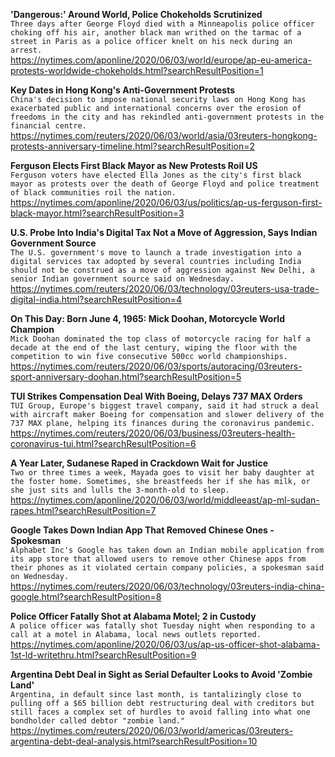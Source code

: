 **'Dangerous:' Around World, Police Chokeholds Scrutinized**\
`Three days after George Floyd died with a Minneapolis police officer choking off his air, another black man writhed on the tarmac of a street in Paris as a police officer knelt on his neck during an arrest. `\
https://nytimes.com/aponline/2020/06/03/world/europe/ap-eu-america-protests-worldwide-chokeholds.html?searchResultPosition=1

**Key Dates in Hong Kong's Anti-Government Protests**\
`China's decision to impose national security laws on Hong Kong has exacerbated public and international concerns over the erosion of freedoms in the city and has rekindled anti-government protests in the financial centre. `\
https://nytimes.com/reuters/2020/06/03/world/asia/03reuters-hongkong-protests-anniversary-timeline.html?searchResultPosition=2

**Ferguson Elects First Black Mayor as New Protests Roil US**\
`Ferguson voters have elected Ella Jones as the city's first black mayor as protests over the death of George Floyd and police treatment of black communities roil the nation.`\
https://nytimes.com/aponline/2020/06/03/us/politics/ap-us-ferguson-first-black-mayor.html?searchResultPosition=3

**U.S. Probe Into India's Digital Tax Not a Move of Aggression, Says Indian Government Source**\
`The U.S. government's move to launch a trade investigation into a digital services tax adopted by several countries including India should not be construed as a move of aggression against New Delhi, a senior Indian government source said on Wednesday.`\
https://nytimes.com/reuters/2020/06/03/technology/03reuters-usa-trade-digital-india.html?searchResultPosition=4

**On This Day: Born June 4, 1965: Mick Doohan, Motorcycle World Champion**\
`Mick Doohan dominated the top class of motorcycle racing for half a decade at the end of the last century, wiping the floor with the competition to win five consecutive 500cc world championships. `\
https://nytimes.com/reuters/2020/06/03/sports/autoracing/03reuters-sport-anniversary-doohan.html?searchResultPosition=5

**TUI Strikes Compensation Deal With Boeing, Delays 737 MAX Orders**\
`TUI Group, Europe's biggest travel company, said it had struck a deal with aircraft maker Boeing for compensation and slower delivery of the 737 MAX plane, helping its finances during the coronavirus pandemic. `\
https://nytimes.com/reuters/2020/06/03/business/03reuters-health-coronavirus-tui.html?searchResultPosition=6

**A Year Later, Sudanese Raped in Crackdown Wait for Justice**\
`Two or three times a week, Mayada goes to visit her baby daughter at the foster home. Sometimes, she breastfeeds her if she has milk, or she just sits and lulls the 3-month-old to sleep. `\
https://nytimes.com/aponline/2020/06/03/world/middleeast/ap-ml-sudan-rapes.html?searchResultPosition=7

**Google Takes Down Indian App That Removed Chinese Ones - Spokesman**\
`Alphabet Inc's Google has taken down an Indian mobile application from its app store that allowed users to remove other Chinese apps from their phones as it violated certain company policies, a spokesman said on Wednesday.`\
https://nytimes.com/reuters/2020/06/03/technology/03reuters-india-china-google.html?searchResultPosition=8

**Police Officer Fatally Shot at Alabama Motel; 2 in Custody**\
`A police officer was fatally shot Tuesday night when responding to a call at a motel in Alabama, local news outlets reported. `\
https://nytimes.com/aponline/2020/06/03/us/ap-us-officer-shot-alabama-1st-ld-writethru.html?searchResultPosition=9

**Argentina Debt Deal in Sight as Serial Defaulter Looks to Avoid 'Zombie Land'**\
`Argentina, in default since last month, is tantalizingly close to pulling off a $65 billion debt restructuring deal with creditors but still faces a complex set of hurdles to avoid falling into what one bondholder called debtor "zombie land."`\
https://nytimes.com/reuters/2020/06/03/world/americas/03reuters-argentina-debt-deal-analysis.html?searchResultPosition=10

